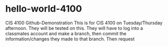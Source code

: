 # hello-world-4100
CIS 4100 Github-Demonstration
This is for CIS 4100 on Tuesday/Thursday afternoon.
They will be tested on this. They will have to log into a classmates account and make a branch, then commit the information/changes they made to that branch. Then request 
